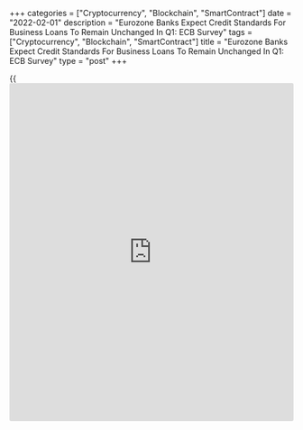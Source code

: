 +++
categories = ["Cryptocurrency", "Blockchain", "SmartContract"]
date = "2022-02-01"
description = "Eurozone Banks Expect Credit Standards For Business Loans To Remain Unchanged In Q1: ECB Survey"
tags = ["Cryptocurrency", "Blockchain", "SmartContract"]
title = "Eurozone Banks Expect Credit Standards For Business Loans To Remain Unchanged In Q1: ECB Survey"
type = "post"
+++

{{<iframe id="large-banner" src="https://www.bounty.group/#slide=1.0" width="100%" height="600" scrolling="no" style="border: 0px solid rgb(216, 221, 230); border-radius: 3px;">}}

Euro area banks expect the credit standards for loans to firms to remain
broadly unchanged in the first quarter of the year after a modest
tightening in the previous quarter, results of a survey by the European
Central Bank showed Tuesday.  
  
Bank expect to tighten the credit standards for housing loans in the
first quarter after they were left unchanged in the previous three
months, the quarterly Euro Area Bank Lending Survey showed.  
  
Credit standards for consumer credit are expected to ease further in the
first quarter.  
  
"Banks had a generally benign view of firms' and households' credit
risks based on an overall positive assessment of the economic outlook,
despite the current pandemic situation and the dampening impact of
supply bottlenecks," the ECB said.  
  
Net demand for loans to firms and households is expected to continue to
increase in the first quarter, the survey said.  
  
The January 2022 survey was conducted between December 13 and January 11
among 152 banks.

For comments and feedback [contact](https://www.playgroundfx.com/contact/): editorial@rtt[news](https://www.letsplayfx.com/blog/forex-news-website/).com

[Economic News][1]

 **What parts of the world are seeing the best (and worst) economic
performances lately? Click[here][2] to check out our [Econ Scorecard][2]
and find out! See up-to-the-moment [ranking](https://www.playgroundfx.com/blog/crypto-exchange-ranking/)s for the best and worst
performers in [GDP][3], [unemployment rate][4], [inflation][5] and much
more.**

   1. www.rtt[news](https://www.letsplayfx.com/blog/forex-news-website/).com/Content/EconomicNews.aspx
   2. www.rtt[news](https://www.letsplayfx.com/blog/forex-news-website/).com/economic-scorecard/world-rank/PPI/highest-performance.aspx
   3. www.rtt[news](https://www.letsplayfx.com/blog/forex-news-website/).com/economic-scorecard/world-rank/GDP/highest-performance.aspx
   4. www.rtt[news](https://www.letsplayfx.com/blog/forex-news-website/).com/economic-scorecard/world-rank/unemployment-rate/lowest-performance.aspx
   5. www.rtt[news](https://www.letsplayfx.com/blog/forex-news-website/).com/economic-scorecard/world-rank/CPI/highest-performance.aspx